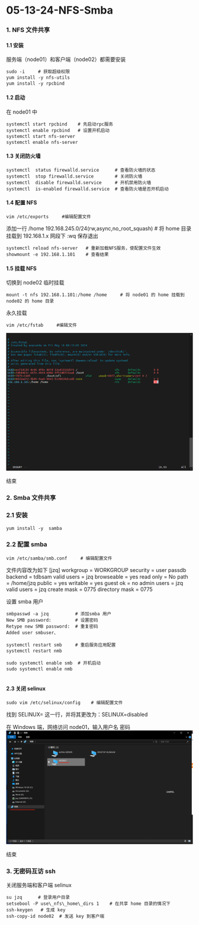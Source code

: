 # 05-13-24-NFS-Smba
### 1. NFS 文件共享
#### 1.1 安装

服务端（node01）和客户端（node02）都需要安装
```
sudo -i     # 获取超级权限
yum install -y nfs-utils
yum install -y rpcbind
```
#### 1.2 启动
在 node01 中
```
systemctl start rpcbind    # 先启动rpc服务
systemctl enable rpcbind   # 设置开机启动
systemctl start nfs-server    
systemctl enable nfs-server

```
#### 1.3 关闭防火墙


```
systemctl  status firewalld.service      # 查看防火墙的状态
systemctl  stop firewalld.service        # 关闭防火墙
systemctl  disable firewalld.service     # 开机禁用防火墙
systemctl  is-enabled firewalld.service  # 查看防火墙是否开机启动
```
#### 1.4 配置 NFS


```
vim /etc/exports     #编辑配置文件
```
添加一行
/home 192.168.245.0/24(rw,async,no_root_squash)    # 将 home 目录挂载到 192.168.1.x 网段下
:wq 保存退出

```
systemctl reload nfs-server   # 重新加载NFS服务，使配置文件生效
showmount -e 192.168.1.101    # 查看结果
```

#### 1.5 挂载 NFS

切换到 node02 临时挂载

```
mount -t nfs 192.168.1.101:/home /home     # 将 node01 的 home 挂载到 node02 的 home 目录
```
永久挂载

```
vim /etc/fstab     #编辑文件
```
![输入图片说明](img/87bc3d30-10cf-11ef-aa20-8950c8475efc_20240513102139.jpeg)

结束

### 2. Smba 文件共享

### 2.1 安装

```
yum install -y  samba
```

### 2.2 配置 smba 

```
vim /etc/samba/smb.conf     # 编辑配置文件
```
文件内容改为如下
[jzq]
    workgroup = WORKGROUP
    security = user
    passdb backend = tdbsam
    valid users = jzq
    browseable = yes
    read only = No
    path = /home/jzq
    public = yes
    writable = yes
    guest ok = no
    admin users = jzq
    valid users = jzq
    create mask = 0775
    directory mask = 0775

设置 smba 用户

```
smbpasswd -a jzq          # 添加smba 用户
New SMB password:         # 设置密码
Retype new SMB password:  # 重复密码
Added user smbuser、

systemctl restart smb     # 重启服务应用配置
systemctl restart nmb     

sudo systemctl enable smb  # 开机启动
sudo systemctl enable nmb


```
#### 2.3 关闭 selinux 


```
sudo vim /etc/selinux/config    # 编辑配置文件
```
找到 SELINUX= 这一行，并将其更改为：SELINUX=disabled

在 Windows 端，网络访问 node01，输入用户名 密码
![输入图片说明](img/%E5%BE%AE%E4%BF%A1%E5%9B%BE%E7%89%87_20240513174701.png)

结束 


### 3. 无密码互访 ssh

关闭服务端和客户端 selinux


```
su jzq      # 登录用户目录
setsebool -P use\_nfs\_home\_dirs 1    # 在共享 home 目录的情况下
ssh-keygen   # 生成 key
ssh-copy-id node02  # 发送 key 到客户端
```



 



